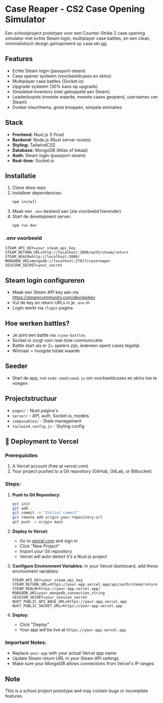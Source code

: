 # Case Reaper - CS2 Case Opening Simulator

Een schoolproject prototype voor een Counter-Strike 2 case opening simulator met echte Steam login, multiplayer case battles, en een clean, minimalistisch design geïnspireerd op case.oki.gg.

## Features
- Echte Steam login (passport-steam)
- Case opener systeem (voorbeeldcases en skins)
- Multiplayer case battles (Socket.io)
- Upgrade systeem (30% kans op upgrade)
- Simulated inventory (niet gekoppeld aan Steam)
- Leaderboards (meeste waarde, meeste cases geopend, usernames van Steam)
- Donker kleurthema, grote knoppen, simpele animaties

## Stack
- **Frontend:** Nuxt.js 3 (Vue)
- **Backend:** Node.js (Nuxt server routes)
- **Styling:** TailwindCSS
- **Database:** MongoDB (Atlas of lokaal)
- **Auth:** Steam login (passport-steam)
- **Real-time:** Socket.io

## Installatie
1. Clone deze repo
2. Installeer dependencies:
   ```bash
   npm install
   ```
3. Maak een `.env` bestand aan (zie voorbeeld hieronder)
4. Start de development server:
   ```bash
   npm run dev
   ```

### .env voorbeeld
```
STEAM_API_KEY=your_steam_api_key
STEAM_RETURN_URL=http://localhost:3000/auth/steam/return
STEAM_REALM=http://localhost:3000/
MONGODB_URI=mongodb://localhost:27017/casereaper
SESSION_SECRET=your_secret
```

## Steam login configureren
- Maak een Steam API key aan via https://steamcommunity.com/dev/apikey
- Vul de key en return URLs in je `.env` in
- Login werkt via `/login` pagina

## Hoe werken battles?
- Je joint een battle via `/case-battles`
- Socket.io zorgt voor real-time communicatie
- Battle start als er 2+ spelers zijn, iedereen opent cases tegelijk
- Winnaar = hoogste totale waarde

## Seeder
- Start de app, run `node seed/seed.js` om voorbeeldcases en skins toe te voegen

## Projectstructuur
- `pages/` - Nuxt pagina's
- `server/` - API, auth, Socket.io, models
- `composables/` - State management
- `tailwind.config.js` - Styling config

## 🚀 Deployment to Vercel

### Prerequisites
1. A Vercel account (free at vercel.com)
2. Your project pushed to a Git repository (GitHub, GitLab, or Bitbucket)

### Steps:
1. **Push to Git Repository:**
   ```bash
   git init
   git add .
   git commit -m "Initial commit"
   git remote add origin your-repository-url
   git push -u origin main
   ```

2. **Deploy to Vercel:**
   - Go to [vercel.com](https://vercel.com) and sign in
   - Click "New Project"
   - Import your Git repository
   - Vercel will auto-detect it's a Nuxt.js project

3. **Configure Environment Variables:**
   In your Vercel dashboard, add these environment variables:
   ```
   STEAM_API_KEY=your_steam_api_key
   STEAM_RETURN_URL=https://your-app.vercel.app/api/auth/steam/return
   STEAM_REALM=https://your-app.vercel.app/
   MONGODB_URI=your_mongodb_connection_string
   SESSION_SECRET=your_session_secret
   NUXT_PUBLIC_API_BASE_URL=https://your-app.vercel.app
   NUXT_PUBLIC_SOCKET_URL=https://your-app.vercel.app
   ```

4. **Deploy:**
   - Click "Deploy"
   - Your app will be live at `https://your-app.vercel.app`

### Important Notes:
- Replace `your-app` with your actual Vercel app name
- Update Steam return URL in your Steam API settings
- Make sure your MongoDB allows connections from Vercel's IP ranges

## Note
This is a school project prototype and may contain bugs or incomplete features. 
